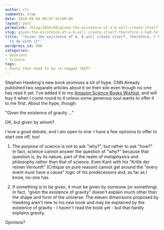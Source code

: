 ```yaml
---
author: rlc
comments: true
date: 2010-09-04 00:07:51+00:00
layout: post
permalink: /blog/2010/09/given-the-existence-of-a-b-will-create-itself-therefore-c-had-nothing-to-do-with-it/
slug: given-the-existence-of-a-b-will-create-itself-therefore-c-had-nothing-to-do-with-it
title: '"Given the existence of A, B will create itself, therefore, C had nothing
  to do with it"'
wordpress_id: 908
categories:
- Opinions
- Science
tags:
- Posts that need to be re-tagged (WIP)
---
```


Stephen Hawking's new book promises a lot of hype. CNN Already published two separate articles about it on their site even though no-one has read it yet. I've added it to my [Amazon Science Books Wishlist](http://amzn.com/w/2NIU712R6L9YF), and will buy it when I come round to it unless some generous soul wants to offer it to me first. About the hype, though:
<!--more-->
"Given the existence of gravity ..."

OK, but given by whom?

I love a good debate, and I am open to one: I have a few opinions to offer to start one off, too!



	
  1. The purpose of science is not to ask "why?", but rather to ask "how?"  
In fact, science cannot answer the question of "why?" because that question is, by its nature, part of the realm of metaphysics and philosophy rather than that of science. Even Kant with his "Kritik der reinen Vernunft" (Critique on pure reason) cannot get around the "every event must have a cause" logic of his predecessors and, as far as I know, no-one has.

	
  2. If something is to be given, it must be given _by_ someone (or something).  
In fact, "given the existence of gravity" doesn't explain much other than the shape and form of the universe. The eleven dimensions proposed by Hawking aren't new to his new book and may be explained by the existence of gravity - I haven't read the book yet - but that hardly explains gravity.



Opinions?

